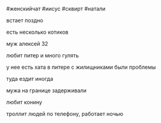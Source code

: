 
#женскийчат #иисус #сквирт #натали

встает поздно

есть несколько котиков

муж алексей 32

любит питер и много гулять

у нее есть хата в питере с жилищниками были проблемы

  
туда ездит иногда


мужа на границе задерживали

  любит конину

троллит людей по телефону, работает ночью